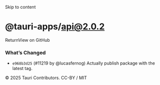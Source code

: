 Skip to content
# @tauri-apps/api@2.0.2
ReturnView on GitHub
### What’s Changed
  * `e968b3d25` (#11219 by @lucasfernog) Actually publish package with the latest tag.


© 2025 Tauri Contributors. CC-BY / MIT
